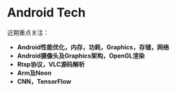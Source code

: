 # Android Tech

近期重点关注：

 - **Android性能优化，内存，功耗，Graphics，存储，网络**
 - **Android摄像头及Graphics架构，OpenGL渲染**
 - **Rtsp协议，VLC源码解析**
 - **Arm及Neon**
 - **CNN，TensorFlow**